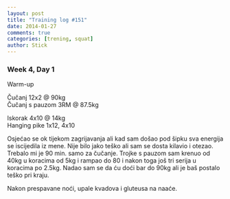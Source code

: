 ```yaml
---
layout: post
title: "Training log #151"
date: 2014-01-27
comments: true
categories: [trening, squat]
author: Stick
---
```


### Week 4, Day 1  

Warm-up  

Čučanj 12x2 @ 90kg  
Čučanj s pauzom 3RM @ 87.5kg  

Iskorak 4x10 @ 14kg  
Hanging pike 1x12, 4x10  

Osjećao se ok tijekom zagrijavanja ali kad sam došao pod šipku sva energija se iscijedila iz mene. Nije bilo jako teško ali sam se dosta kilavio i otezao. Trebalo mi je 90 min. samo za čučanje. Trojke s pauzom sam krenuo od 40kg u koracima od 5kg i rampao do 80 i nakon toga još tri serija u koracima po 2.5kg. Nadao sam se da ću doći bar do 90kg ali je baš postalo teško pri kraju. 

Nakon prespavane noći, upale kvadova i gluteusa na naaće.